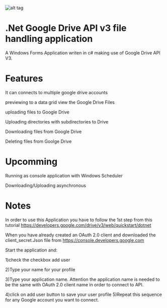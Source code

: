 ![alt tag](https://raw.githubusercontent.com/Obrelix/File-Upload-Google-Drive-APIV3-/master/images/GoogleDriveAppSS.PNG)

# .Net Google Drive API v3 file handling application

A Windows Forms Application writen in c# making use of Google Drive API V3.

# Features

It can connects to multiple google drive accounts

previewing to a data grid view the Google Drive Files

uploading files to Google Drive

Uploading directories with subdirectories to Drive

Downloading files from Google Drive

Deleting files from Goolge Drive

# Upcomming

Running as console application with Windows Scheduler

Downloading/Uploading asynchronous


# Notes
In order to use this Application you have to follow the 1st step from this tutorial https://developers.google.com/drive/v3/web/quickstart/dotnet

When you have already created an OAuth 2.0 client and downloaded the client_secret.Json file from https://console.developers.google.com

Start the application and:

1)check the checkbox add user

2)Type your name for your profile

3)Type your application name. Attention the application name is needed to be the same with OAuth 2.0 client name in order to connect to API.

4)click on add user button to save your user profile
5)Repeat this sequence for any Google account you want to connect.
